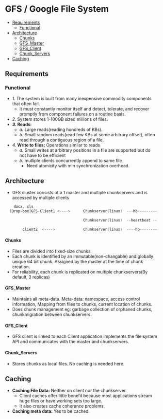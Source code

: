 # GFS / Google File System

- [Requirements](#Requirements)
  - [Functional](#Functional)
- [Architecture](#Architecture)
  - [Chunks](#Chunks)
  - [GFS_Master](#GFS_Master)
  - [GFS_Client](GFS_Client)
  - [Chunk_Servers](Chunk_Servers)
- [Caching](#Caching) 

## Requirements
### Functional
- _1._ The system is built from many inexpensive commodity components that often fail. 
  - It must constantly monitor itself and detect, tolerate, and recover promptly from component failures on a routine basis. 
- _2._ System stores 1-100GB sized millions of files.
- **_3._ Reads:**
  - _a._ Large reads(reading hundreds of KBs).
  - _b._ Small random reads(read few KBs at some arbitrary offset), often read through a contiguous region of a file.
- _4._ **Write to files:** Operations similar to reads
  - _a._ Small writes at arbitrary positions in a file are supported but do not have to be efficient
  - _b._ mutliple clients concurrently append to same file
    - Need atomicity with min synchronization overhead.

## Architecture
- GFS cluster consists of a 1 master and multiple chunkservers and is accessed by multiple clients
```c
    docx, xls
  [Drop-box]GFS-Client1 <---->      Chunkserver(linux)  ---hb-----------
                                                                        |
                                    Chunkserver(linux)  --heartbeat -- GFS-Master
                                                                        |
        client2	 <---->             Chunkserver(linux)	----hb----------
```
#### Chunks
  - Files are divided into fixed-size chunks
  - Each chunk is identified by an immutable(non-changable) and globally unique 64 bit chunk. Assigned by the master at the time of chunk creation.
  - For reliability, each chunk is replicated on multiple chunkservers(By default, 3 replicas)
#### GFS_Master
  - Maintains all meta-data. Meta-data: namespace, access control information, Mapping from files to chunks, current location of chunks.
  - Does chunk management eg: garbage collection of orphaned chunks, chunkmigration between chunkservers.
#### GFS_Client
  - GFS client is linked to each Client application implements the file system API and communicates with the master and chunkservers.
#### Chunk_Servers
  -  Stores chunks as local files. No caching is needed here.

## Caching
- **Caching File Data:** Neither on client nor the chunkserver. 
  - Client caches offer little benefit because most applications stream huge files or have working sets too large.
  - It also creates cache coherance problems.
- **Caching meta data:** Yes
to be cached.

